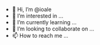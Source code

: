 - 👋 Hi, I’m @ioale
- 👀 I’m interested in ...
- 🌱 I’m currently learning ...
- 💞️ I’m looking to collaborate on ...
- 📫 How to reach me ...

<!---
ioale/ioale is a ✨ special ✨ repository because its `README.md` (this file) appears on your GitHub profile.
You can click the Preview link to take a look at your changes.
--->
